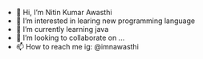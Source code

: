 - 👋 Hi, I’m Nitin Kumar Awasthi
- 👀 I’m interested in learing new programming language
- 🌱 I’m currently learning java
- 💞️ I’m looking to collaborate on ...
- 📫 How to reach me  ig: @imnawasthi 

<!---
nitinKumarAwasthi/nitinKumarAwasthi is a ✨ special ✨ repository because its `README.md` (this file) appears on your GitHub profile.
You can click the Preview link to take a look at your changes.
--->
